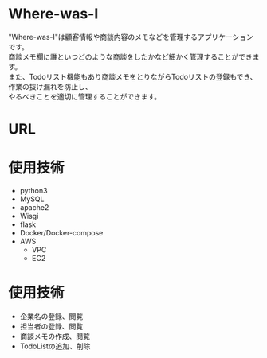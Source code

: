 # Where-was-I
"Where-was-I"は顧客情報や商談内容のメモなどを管理するアプリケーションです。 <br >
 商談メモ欄に誰といつどのような商談をしたかなど細かく管理することができます。<br >
 また、Todoリスト機能もあり商談メモをとりながらTodoリストの登録もでき、作業の抜け漏れを防止し、<br >
 やるべきことを適切に管理することができます。

# URL

# 使用技術
- python3
- MySQL
- apache2
- Wisgi
- flask
- Docker/Docker-compose
- AWS 
  - VPC
  - EC2
  
# 使用技術
- 企業名の登録、閲覧
- 担当者の登録、閲覧
- 商談メモの作成、閲覧
- TodoListの追加、削除
